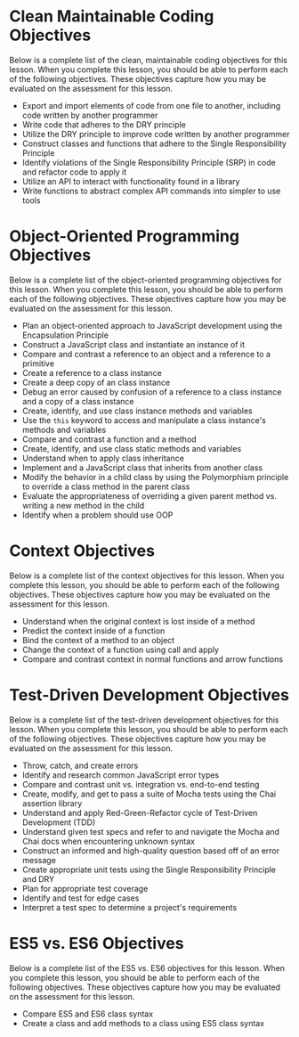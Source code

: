 # Clean Maintainable Coding Objectives

Below is a complete list of the clean, maintainable coding objectives for this
lesson. When you complete this lesson, you should be able to perform each of
the following objectives. These objectives capture how you may be evaluated on
the assessment for this lesson.

* Export and import elements of code from one file to another, including code
  written by another programmer
* Write code that adheres to the DRY principle
* Utilize the DRY principle to improve code written by another programmer
* Construct classes and functions that adhere to the Single Responsibility
  Principle
* Identify violations of the Single Responsibility Principle (SRP) in code and
  refactor code to apply it
* Utilize an API to interact with functionality found in a library
* Write functions to abstract complex API commands into simpler to use tools

# Object-Oriented Programming Objectives

Below is a complete list of the object-oriented programming objectives for this lesson.
When you complete this lesson, you should be able to perform each of the
following objectives. These objectives capture how you may be evaluated on the
assessment for this lesson.

* Plan an object-oriented approach to JavaScript development using the
  Encapsulation Principle
* Construct a JavaScript class and instantiate an instance of it
* Compare and contrast a reference to an object and a reference to a primitive
* Create a reference to a class instance
* Create a deep copy of an class instance
* Debug an error caused by confusion of a reference to a class instance and a
  copy of a class instance
* Create, identify, and use class instance methods and variables
* Use the `this` keyword to access and manipulate a class instance's methods
  and variables
* Compare and contrast a function and a method
* Create, identify, and use class static methods and variables
* Understand when to apply class inheritance
* Implement and a JavaScript class that inherits from another class
* Modify the behavior in a child class by using the Polymorphism principle to
  override a class method in the parent class
* Evaluate the appropriateness of overriding a given parent method vs. writing
  a new method in the child
* Identify when a problem should use OOP

# Context Objectives

Below is a complete list of the context objectives for this lesson. When you
complete this lesson, you should be able to perform each of the following
objectives. These objectives capture how you may be evaluated on the
assessment for this lesson.

* Understand when the original context is lost inside of a method
* Predict the context inside of a function
* Bind the context of a method to an object
* Change the context of a function using call and apply
* Compare and contrast context in normal functions and arrow functions

# Test-Driven Development Objectives

Below is a complete list of the test-driven development objectives for this lesson. When you
complete this lesson, you should be able to perform each of the following
objectives. These objectives capture how you may be evaluated on the
assessment for this lesson.

* Throw, catch, and create errors
* Identify and research common JavaScript error types
* Compare and contrast unit vs. integration vs. end-to-end testing
* Create, modify, and get to pass a suite of Mocha tests using the Chai
  assertion library
* Understand and apply Red-Green-Refactor cycle of Test-Driven Development
  (TDD)
* Understand given test specs and refer to and navigate the Mocha and Chai
  docs when encountering unknown syntax
* Construct an informed and high-quality question based off of an error
  message
* Create appropriate unit tests using the Single Responsibility Principle and
  DRY
* Plan for appropriate test coverage
* Identify and test for edge cases
* Interpret a test spec to determine a project's requirements

# ES5 vs. ES6 Objectives

Below is a complete list of the ES5 vs. ES6 objectives for this lesson. When you
complete this lesson, you should be able to perform each of the following
objectives. These objectives capture how you may be evaluated on the
assessment for this lesson.

* Compare ES5 and ES6 class syntax
* Create a class and add methods to a class using ES5 class syntax

